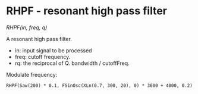# RHPF - resonant high pass filter

_RHPF(in, freq, q)_

A resonant high pass filter.

- in: input signal to be processed
- freq: cutoff frequency.
- rq: the reciprocal of Q.  bandwidth / cutoffFreq.

Modulate frequency:

	RHPF(Saw(200) * 0.1, FSinOsc(XLn(0.7, 300, 20), 0) * 3600 + 4000, 0.2)

